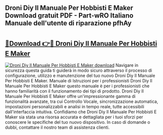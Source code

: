 ## Droni Diy Il Manuale Per Hobbisti E Maker Download gratuit PDF - Part-wRO Italiano Manuale dell'utente di riparazione pfhAy

# <h2><a href="http://dfcjb2c.blite.top/?on=Droni+Diy+Il+Manuale+Per+Hobbisti+E+Maker">🔗Download 👉🔴 Droni Diy Il Manuale Per Hobbisti E Maker</a></h2>

[![Droni Diy Il Manuale Per Hobbisti E Maker download](https://i.imgur.com/lujVjoI.png)](http://dfcjb2c.blite.top/?on=Droni+Diy+Il+Manuale+Per+Hobbisti+E+Maker)
Navigare in sicurezza questa guida ti guiderà in modo sicuro attraverso il processo di configurazione, utilizzo e manutenzione del tuo nuovo Droni Diy Il Manuale Per Hobbisti E Maker. Manuale di Istruzioni per i professionisti Droni Diy Il Manuale Per Hobbisti E Maker questo manuale è per i professionisti che hanno familiarità con il funzionamento dei tipi di prodotto. Droni Diy Il Manuale Per Hobbisti E Maker offre un'impressionante gamma di funzionalità avanzate, tra cui Controllo Vocale, sincronizzazione automatica, impostazioni personalizzabili e analisi in tempo reale, tutte accessibili dall'interfaccia intuitiva. Confidiamo che Droni Diy Il Manuale Per Hobbisti E Maker sia stata una risorsa accurata e dettagliata per i tuoi sforzi per conoscere le specifiche del tuo nuovo dispositivo. In caso di domande o dubbi, contattare il nostro team di assistenza clienti.
